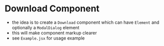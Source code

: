 # Download Component
- the idea is to create a `Download` component which can have `Element` and optionally a `ModalDialog` element
- this will make component markup clearer
- see `Example.jsx` for usage example